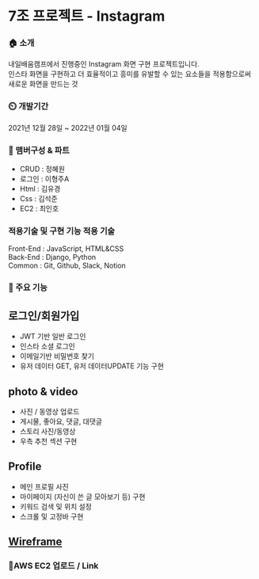 # 7조 프로젝트 - Instagram

### 🏠 소개
   내일배움캠프에서 진행중인 Instagram 화면 구현 프로젝트입니다.\
   인스타 화면을 구현하고 더 효율적이고 흥미를 유발할 수 있는 요소들을 적용함으로써 새로운 화면을 만드는 것


### ⏲️ 개발기간
2021년 12월 28일 ~ 2022년 01월 04일

### 🧙 맴버구성 & 파트
* CRUD : 정혜원
* 로그인 : 이형주A
* Html : 김유경
* Css : 김석준
* EC2 : 최인호
 
### 적용기술 및 구현 기능 적용 기술
Front-End : JavaScript, HTML&CSS\
Back-End : Django, Python\
Common : Git, Github, Slack, Notion

### 📌 주요 기능
## 로그인/회원가입
* JWT 기반 일반 로그인
* 인스타 소셜 로그인
* 이메일기반 비밀번호 찾기
* 유저 데이터 GET, 유저 데이터UPDATE 기능 구현

## photo & video
* 사진 / 동영상 업로드
* 게시물, 좋아요, 댓글, 대댓글
* 스토리 사진/동영상
* 우측 추천 섹션 구현

## Profile
* 메인 프로필 사진
* 마이페이지 (자신이 쓴 글 모아보기 등) 구현
* 키워드 검색 및 위치 설정
* 스크롤 및 고정바 구현

## [Wireframe](https://www.figma.com/file/1R9xvf8tuy3OasihqDiSSs/%EC%9D%B8%EC%8A%A4%ED%83%80%EA%B7%B8%EB%9E%A8-%ED%81%B4%EB%A1%A0-%EC%BD%94%EB%94%A9?node-id=0%3A1)

### 📌AWS EC2 업로드 / Link


